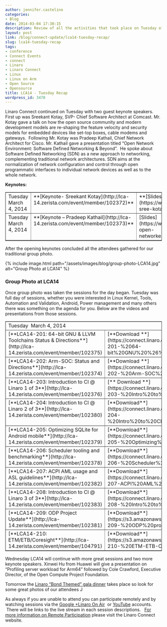 ```yaml
---
author: jennifer.castelino
categories:
- Blog
date: 2014-03-04 17:30:15
description: Review of all the activities that took place on Tuesday of LCA14
layout: post
link: /blog/connect-update/lca14-tuesday-recap/
slug: lca14-tuesday-recap
tags:
- conference
- Connect Events
- connect
- Linaro
- Linaro Connect
- Linux
- Linux on Arm
- Open Source
- Opensource
title: LCA14 - Tuesday Recap
wordpress_id: 3470
---
```


Linaro Connect continued on Tuesday with two guest keynote speakers. First up was Sreekant Kotay, SVP- Chief Software Architect at Comcast. Mr. Kotay gave a talk on how the open source community and modern development models are re-shaping the feature velocity and security models for embedded devices like set-top boxes, cable modems and gateways.  Following Mr. Kotay was Pradeep Kathail, Chief Network Architect for Cisco. Mr. Kathail gave a presentation titled “Open Network Environment: Software Defined Networking & Beyond”.  He spoke about Software Defined Networking (SDN) as a new approach to networking, complementing traditional network architectures. SDN aims at the normalization of network configuration and control through open programmatic interfaces to individual network devices as well as to the whole network.


**Keynotes:**
<table cellpadding="0" width="874" cellspacing="0" border="1" class="table responsive-table">
<tbody >
<tr >

<td width="163" valign="top" markdown="1">
Tuesday March 4, 2014
</td>

<td width="235" valign="top" markdown="1">
**[Keynote- Sreekant Kotay](http://lca-14.zerista.com/event/member/102372)**
</td>

<td width="94" valign="top" markdown="1">
**[Slides](https://www.slideshare.net/linaroorg/lca14-sree-kotaykeynote)**
</td>

<td width="151" valign="top" markdown="1">
**[Video](http://www.youtube.com/watch?v=iXFSCvjDmzo)** (YouTube)
</td>

<td width="184" valign="top" markdown="1">
[**Video**** **](http://people.linaro.org/linaro-connect/lca14/videos/03-04-Tuesday/Tuesday%20Keynote%20-%20Device%20development%20model%20for%20Carrier%20Class%20operators%20%2526%20Open%20Network%20Environment.mp4)(Linaro Server)
</td>
</tr>
<tr >

<td width="163" valign="top" markdown="1">
Tuesday March 4, 2014
</td>

<td width="235" valign="top" markdown="1">
**[Keynote – Pradeep Kathail](http://lca-14.zerista.com/event/member/102373)**
</td>

<td width="94" valign="top" markdown="1">
[Slides](https://www.slideshare.net/linaroorg/keynote-open-networkenvironmentpradeepkathail04032014)
</td>

<td width="151" valign="top" markdown="1">
[**Video**](http://www.youtube.com/watch?v=iXFSCvjDmzo) (YouTube)* begins at 20:05
</td>

<td width="184" valign="top" markdown="1">
**[Video](http://people.linaro.org/linaro-connect/lca14/videos/03-04-Tuesday/Tuesday%20Keynote%20-%20Device%20development%20model%20for%20Carrier%20Class%20operators%20%2526%20Open%20Network%20Environment.mp4)** (Linaro Server)* begins at 20:05
</td>
</tr>
</tbody>
</table>
After the opening keynotes concluded all the attendees gathered for our traditional group photo.


{% include image.html path="/assets/images/blog/group-photo-LCA14.jpg" alt="Group Photo at LCA14" %}


### **Group Photo at LCA14**



Once group photo was taken the sessions for the day began. Tuesday was full day of sessions, whether you were interested in Linux Kernel, Tools, Automation and Validation, Android, Power management and many others there was something on the agenda for you. Below are the videos and presentations from those sessions.   



<table cellpadding="0" width="874" cellspacing="0" border="1" >
<tbody >
<tr >

<td colspan="4" width="874" valign="top" markdown="1">
Tuesday  March 4, 2014
</td>
</tr>
<tr >

<td width="268" valign="top" markdown="1">
[**LCA14-201: 64-bit GNU & LLVM Toolchains Status & Directions**](http://lca-14.zerista.com/event/member/102375)
</td>

<td width="175" valign="top" markdown="1">
[**Download **](https://connect.linaro.org.s3.amazonaws.com/lca14/presentations/LCA14-201-%2064-bit%20GNU%20%26%20LLVM%20toolchains%20status%20report.pdf)slides
</td>

<td width="204" valign="top" markdown="1">
[**Video**](https://www.youtube.com/watch?v=4sNVA1d5itw) (You Tube)
</td>

<td width="227" valign="top" markdown="1">
[**Video**** **](http://people.linaro.org/linaro-connect/lca14/videos/03-04-Tuesday/LCA14-201-%2064-bit%20GNU%20%2526%20LLVM%20Toolchains%20Status%20%2526%20Directions.mp4)(Linaro Server)
</td>
</tr>
<tr >

<td width="268" valign="top" markdown="1">
[**LCA14-202: Arm-SOC: Status and Directions**](http://lca-14.zerista.com/event/member/102374)
</td>

<td width="175" valign="top" markdown="1">
[**Download **](https://connect.linaro.org.s3.amazonaws.com/lca14/presentations/LCA14-202-%20Arm-SOC%20Status%20and%20directions.pdf)slides
</td>

<td width="204" valign="top" markdown="1">
[**Video**](http://www.youtube.com/watch?v=Gw3AE3iQdgg) (You Tube)
</td>

<td width="227" valign="top" markdown="1">
[**Video**](http://people.linaro.org/linaro-connect/lca14/videos/03-04-Tuesday/LCA14-202-%20Arm-SOC-%20Status%20and%20Directions.mp4) (Linaro Server)
</td>
</tr>
<tr >

<td width="268" valign="top" markdown="1">
[**LCA14-203: Introduction to CI @ Linaro 1 of 3**](http://lca-14.zerista.com/event/member/102376)
</td>

<td width="175" valign="top" markdown="1">
[** Download **](https://connect.linaro.org.s3.amazonaws.com/lca14/presentations/LCA14-203-%20Intro%20to%20CI%40%20Linaro%201of%203.pdf)slides
</td>

<td width="204" valign="top" markdown="1">
[**Video**](http://www.youtube.com/watch?v=J99bB-7J3jQ) (You Tube)
</td>

<td width="227" valign="top" markdown="1">
[**Video**](http://people.linaro.org/linaro-connect/lca14/videos/03-04-Tuesday/LCA14-203-%20Introduction%20to%20CI%20%2540%20Linaro%201%20of%203.mp4) (Linaro Server)
</td>
</tr>
<tr >

<td width="268" valign="top" markdown="1">
[**LCA14-204: Introduction to CI @ Linaro 2 of 3**](http://lca-14.zerista.com/event/member/102380)
</td>

<td width="175" valign="top" markdown="1">
[**Download**](https://connect.linaro.org.s3.amazonaws.com/lca14/presentations/LCA14-204-%20Intro%20to%20CI%20%40%20Linaro%202%20of%203.pdf) slides
</td>

<td width="204" valign="top" markdown="1">
[**Video**** **](https://www.youtube.com/watch?v=TA6s4RgM7-U)(You Tube)
</td>

<td width="227" valign="top" markdown="1">
[**Video**](http://people.linaro.org/linaro-connect/lca14/videos/03-04-Tuesday/LCA14-204-%20Introduction%20to%20CI%20%2540%20Linaro%202%20of%203.mp4) (Linaro Server)
</td>
</tr>
<tr >

<td width="268" valign="top" markdown="1">
[**LCA14-205: Optimizing SQLite for Android mobile**](http://lca-14.zerista.com/event/member/102379)
</td>

<td width="175" valign="top" markdown="1">
[**Download**](https://connect.linaro.org.s3.amazonaws.com/lca14/presentations/LCA14-205-%20Optimizing%20SQLite%20for%20Android%20Mobile.pdf) slides
</td>

<td width="204" valign="top" markdown="1">
[**Video**](http://www.youtube.com/watch?v=iobAwaEu1oM) (You Tube)
</td>

<td width="227" valign="top" markdown="1">
[**Video**](http://people.linaro.org/linaro-connect/lca14/videos/03-04-Tuesday/LCA14-205-%20Optimizing%20SQLite%20for%20Android%20mobile.mp4) (Linaro Server)
</td>
</tr>
<tr >

<td width="268" valign="top" markdown="1">
[**LCA14-206: Scheduler tooling and benchmarking**](http://lca-14.zerista.com/event/member/102378)
</td>

<td width="175" valign="top" markdown="1">
[**Download**](https://connect.linaro.org.s3.amazonaws.com/lca14/presentations/LCA14-206-%20Scheduler%20tooling%20and%20benchmarking.pdf) slides
</td>

<td width="204" valign="top" markdown="1">
[**Video**](http://www.youtube.com/watch?v=sPaHZOo5730) (You Tube)
</td>

<td width="227" valign="top" markdown="1">
[**Video**](http://people.linaro.org/linaro-connect/lca14/videos/03-04-Tuesday/LCA14-206-%20Scheduler%20tooling%20and%20benchmarking.mp4) (Linaro Server)
</td>
</tr>
<tr >

<td width="268" valign="top" markdown="1">
[**LCA14-207: ACPI AML usage and ASL guidelines**](http://lca-14.zerista.com/event/member/102382)
</td>

<td width="175" valign="top" markdown="1">
[**Download**](https://connect.linaro.org.s3.amazonaws.com/lca14/presentations/LCA14-207-ACPI%20AML%20usage%20and%20ASL%20guidelines.pdf) slides
</td>

<td width="204" valign="top" markdown="1">
[**Video**](http://www.youtube.com/watch?v=DDLb5waOGVM) (You Tube)
</td>

<td width="227" valign="top" markdown="1">
[**Video**](http://people.linaro.org/linaro-connect/lca14/videos/03-04-Tuesday/LCA14-207-%20ACPI%20AML%20usage%20and%20ASL%20guidelines.mp4) (Linaro Server)
</td>
</tr>
<tr >

<td width="268" valign="top" markdown="1">
[**LCA14-208: Introduction to CI @ Linaro 3 of 3**](http://lca-14.zerista.com/event/member/102383)
</td>

<td width="175" valign="top" markdown="1">
[**Download**](https://connect.linaro.org.s3.amazonaws.com/lca14/presentations/LCA14-208-%20Intro%20to%20CI%40Linaro%203%20of%203.pdf) slides
</td>

<td width="204" valign="top" markdown="1">
[**Video**](http://www.youtube.com/watch?v=mhD-QNZTguY) (You Tube)
</td>

<td width="227" valign="top" markdown="1">
[**Video**](https://connect.linaro.org.s3.amazonaws.com/lca14/videos/03-04-Tuesday/LCA14-208-%20Introduction%20to%20CI%20%2540%20Linaro%203%20of%203.mp4) (Linaro Server)
</td>
</tr>
<tr >

<td width="268" valign="top" markdown="1">
[**LCA14-209: ODP Project Update**](http://lca-14.zerista.com/event/member/102381)
</td>

<td width="175" valign="top" markdown="1">
[**Download**](https://s3.amazonaws.com/connect.linaro.org/lca14/presentations/LCA14-209-%20ODP%20project%20update.pdf) slides
</td>

<td width="204" valign="top" markdown="1">
[**Video**](http://www.youtube.com/watch?v=jXKfL9qLazg) (You Tube)
</td>

<td width="227" valign="top" markdown="1">
[**Video**](http://people.linaro.org/linaro-connect/lca14/videos/03-04-Tuesday/LCA14-209-%20ODP%20Project%20Update.mp4) (Linaro Server)
</td>
</tr>
<tr >

<td width="268" valign="top" markdown="1">
[**LCA14-210: ETM/ETB/Coresight**](http://lca-14.zerista.com/event/member/104791)
</td>

<td width="175" valign="top" markdown="1">
[**Download**](https://s3.amazonaws.com/connect.linaro.org/lca14/presentations/LCA14-210-%20ETM-ETB-Coresight%20BoF.pdf) slides
</td>

<td width="204" valign="top" markdown="1">
No Video Available
</td>

<td width="227" valign="top" markdown="1">
No Video Available
</td>
</tr>
</tbody>
</table>
Wednesday LCA14 will continue with more great sessions and two more keynote speakers. Xinwei Hu from Huawei will give a presentation on “Profiling server workload for Arm64” followed by Cole Crawford, Executive Director, of the Open Compute Project Foundation. 

Tomorrow the [Linaro “Bond Themed” gala dinner](https://connect.linaro.org/lca14/) takes place so look for some great photos of our attendees J

As always if you are unable to attend you can participate remotely and by watching sessions via the [Google +Linaro On Air](https://web.archive.org/web/2019*/https://plus.google.com/u/0/116754366033915823792/posts)  or [YouTube](http://www.youtube.com/user/LinaroOnAir) accounts.  There will be links to the live stream in each session descriptions.   [For more information on Remote Participation]() please visit the Linaro Connect website.
